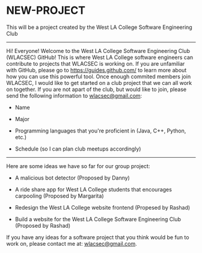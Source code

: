 # NEW-PROJECT
This will be a project created by the West LA College Software Engineering Club
***
Hi! Everyone! Welcome to the West LA College Software Engineering Club (WLACSEC) GitHub! This is where West LA College software engineers can contribute to projects that WLACSEC is working on. If you are unfamiliar with GitHub, please go to https://guides.github.com/ to learn more about how you can use this powerful tool. Once enough commited members join WLACSEC, I would like to get started on a club project that we can all work on together. If you are not apart of the club, but would like to join, please send the following information to wlacsec@gmail.com:

- Name

- Major

- Programming languages that you're proficient in (Java, C++, Python, etc.)

- Schedule (so I can plan club meetups accordingly)

***
Here are some ideas we have so far for our group project:

- A malicious bot detector (Proposed by Danny)

- A ride share app for West LA College students that encourages carpooling (Proposed by Margarita)

- Redesign the West LA College website frontend (Propesed by Rashad) 

- Build a website for the West LA College Software Engineering Club (Proposed by Rashad)

If you have any ideas for a software project that you think would be fun to work on, please contact me at: wlacsec@gmail.com.

